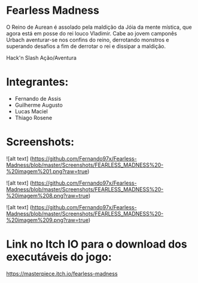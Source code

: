 # Fearless Madness

O Reino de Aurean é assolado pela maldição da Jóia da mente mística, que agora está em posse do rei louco Vladimir. Cabe ao jovem camponês Urbach aventurar-se nos confins do reino, derrotando monstros e  superando desafios a fim de derrotar o rei e dissipar a maldição.

Hack'n Slash Ação/Aventura

# Integrantes:
* Fernando de Assis  
* Guilherme Augusto 
* Lucas Maciel
* Thiago Rosene

# Screenshots:

![alt text] (https://github.com/Fernando97x/Fearless-Madness/blob/master/Screenshots/FEARLESS_MADNESS%20-%20imagem%201.png?raw=true)

![alt text] (https://github.com/Fernando97x/Fearless-Madness/blob/master/Screenshots/FEARLESS_MADNESS%20-%20imagem%208.png?raw=true)

![alt text] (https://github.com/Fernando97x/Fearless-Madness/blob/master/Screenshots/FEARLESS_MADNESS%20-%20imagem%209.png?raw=true)


# Link no Itch IO para o download dos executáveis do jogo:

https://masterpiece.itch.io/fearless-madness
